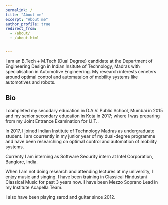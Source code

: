 ```yaml
---
permalink: /
title: "About me"
excerpt: "About me"
author_profile: true
redirect_from: 
  - /about/
  - /about.html


---
```

I am an B.Tech + M.Tech (Dual Degree) candidate at the Department of Engineering Design in Indian Insitute of Technology, Madras with specialisation in Automotive Engineering.
My research interests ceneters around optimal control and automataion of mobility systems like automotives and robots.

## Bio
I completed my secodary education in D.A.V. Public School, Mumbai in 2015 and my senior secondary education in Kota in 2017; where I was preparing from my Joint Entrance Examination for I.I.T.. 

In 2017, I joined Indian Institute of Technology Madras as undergraduate student.
I am courrently in my junior year of my dual-degree programme and have been researching on optimal control and automation of mobility systems. 

Currenty I am interning as Software Security intern at Intel Corporation, Banglore, India.

When I am not doing research and attending lectures at my university, I enjoy music and singing. I have been training in Classical Hindustani Classical Music for past 3 years now. I have been Mezzo Soprano Lead in my Institute Acapella Team. 

I also have been playing sarod and guitar since 2012.

